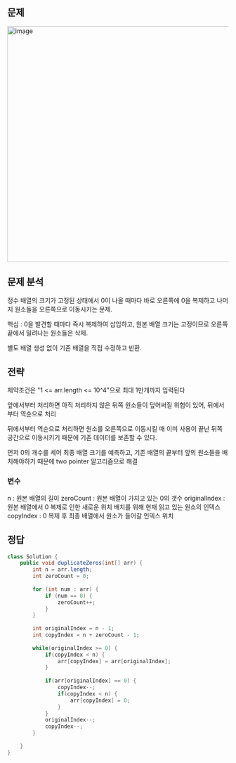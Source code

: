 ## 문제
<img width="914" height="536" alt="image" src="https://github.com/user-attachments/assets/baa28f4b-5b33-47ab-8cf2-ed57f3518332" />

## 문제 분석
<p>정수 배열의 크기가 고정된 상태에서 0이 나올 때마다 바로 오른쪽에 0을 복제하고 나머지 원소들을 오른쪽으로 이동시키는 문제.</p>
<p>핵심 : 0을 발견할 때마다 즉시 복제하여 삽입하고, 원본 배열 크기는 고정이므로 오른쪽 끝에서 밀려나는 원소들은 삭제.</p>
<p>별도 배열 생성 없이 기존 배열을 직접 수정하고 반환.</p>

## 전략
<p>제약조건은 "1 <= arr.length <= 10^4"으로 최대 1만개까지 입력된다</p>
<p>앞에서부터 처리하면 아직 처리하지 않은 뒤쪽 원소들이 덮어써질 위험이 있어, 뒤에서부터 역순으로 처리</p>
<p>뒤에서부터 역순으로 처리하면 원소를 오른쪽으로 이동시킬 때 이미 사용이 끝난 뒤쪽 공간으로 이동시키기 때문에 기존 데이터를 보존할 수 있다.</p>
<p>먼저 0의 개수를 세어 최종 배열 크기를 예측하고, 기존 배열의 끝부터 앞의 원소들을 배치해야하기 때문에 two pointer 알고리즘으로 해결</p>

### 변수
n : 원본 배열의 길이
zeroCount : 원본 배열이 가지고 있는 0의 갯수
originalIndex : 원본 배열에서 0 복제로 인한 새로운 위치 배치를 위해 현재 읽고 있는 원소의 인덱스
copyIndex : 0 복제 후 최종 배열에서 원소가 들어갈 인덱스 위치

## 정답
```java
class Solution {
    public void duplicateZeros(int[] arr) {
        int n = arr.length;
        int zeroCount = 0;
        
        for (int num : arr) {
            if (num == 0) {
                zeroCount++;
            }
        }
        
        int originalIndex = n - 1;
        int copyIndex = n + zeroCount - 1;
        
        while(originalIndex >= 0) {
            if(copyIndex < n) {
                arr[copyIndex] = arr[originalIndex];
            }
            
            if(arr[originalIndex] == 0) {
                copyIndex--;
                if(copyIndex < n) {
                    arr[copyIndex] = 0;
                }
            }
            originalIndex--;
            copyIndex--;
        }
        
    }
}
```

